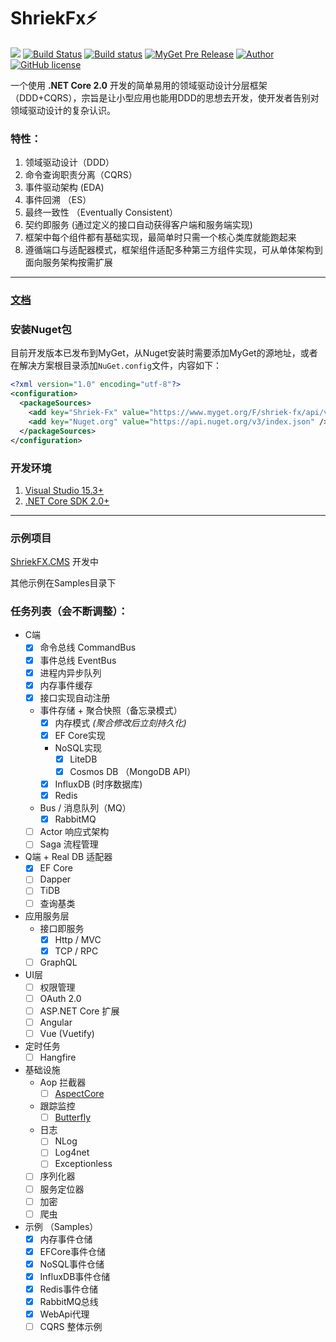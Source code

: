 # ShriekFx:zap: 
[![](https://img.shields.io/badge/.NET%20Core-2.0.0-brightgreen.svg?style=flat-square)](https://www.microsoft.com/net/download/core) 
[![Build Status](https://travis-ci.org/ElderJames/shriek-fx.svg?branch=master)](https://travis-ci.org/ElderJames/shriek-fx)
[![Build status](https://ci.appveyor.com/api/projects/status/mcwi2kqe0daija6c?svg=true)](https://ci.appveyor.com/project/ElderJames/shriekfx)
[![MyGet Pre Release](https://img.shields.io/myget/shriek-fx/vpre/Shriek.svg?style=flat-square&label=myget)](https://www.myget.org/feed/Packages/shriek-fx)
[![Author](https://img.shields.io/badge/author-ElderJames-brightgreen.svg?style=flat-square)](https://yangshunjie.com)
[![GitHub license](https://img.shields.io/badge/license-MIT-brightgreen.svg?style=flat-square)](https://github.com/ElderJames/ShriekFx/blob/master/LICENSE)  

一个使用 **.NET Core 2.0** 开发的简单易用的领域驱动设计分层框架（DDD+CQRS），宗旨是让小型应用也能用DDD的思想去开发，使开发者告别对领域驱动设计的复杂认识。

### 特性：

1. 领域驱动设计（DDD）
2. 命令查询职责分离（CQRS）
3. 事件驱动架构 (EDA)
4. 事件回溯 （ES）
5. 最终一致性 （Eventually Consistent）
6. 契约即服务 (通过定义的接口自动获得客户端和服务端实现)
7. 框架中每个组件都有基础实现，最简单时只需一个核心类库就能跑起来
8. 遵循端口与适配器模式，框架组件适配多种第三方组件实现，可从单体架构到面向服务架构按需扩展

---

### [文档](https://yangshunjie.com/shriek-fx)

### 安装Nuget包

目前开发版本已发布到MyGet，从Nuget安装时需要添加MyGet的源地址，或者在解决方案根目录添加`NuGet.config`文件，内容如下：

```xml
<?xml version="1.0" encoding="utf-8"?>
<configuration>
  <packageSources>
	<add key="Shriek-Fx" value="https://www.myget.org/F/shriek-fx/api/v3/index.json" />
	<add key="Nuget.org" value="https://api.nuget.org/v3/index.json" />
  </packageSources>
</configuration>
```

### 开发环境

1. [Visual Studio 15.3+](https://www.visualstudio.com/zh-hans/thank-you-downloading-visual-studio/?sku=Community&rel=15)
2. [.NET Core SDK 2.0+](https://github.com/dotnet/core/blob/master/release-notes/download-archive.md)

---

### 示例项目

[ShriekFX.CMS](https://github.com/ElderJames/ShriekFx.CMS) 开发中

其他示例在Samples目录下

### 任务列表（会不断调整）：

- C端
  - [x] 命令总线 CommandBus
  - [x] 事件总线 EventBus
  - [x] 进程内异步队列
  - [x] 内存事件缓存
  - [x] 接口实现自动注册
  - 事件存储 + 聚合快照（备忘录模式）
	- [x] 内存模式 *(聚合修改后立刻持久化)*
	- [x] EF Core实现
	- NoSQL实现
		- [x] LiteDB
		- [x] Cosmos DB （MongoDB API）
	- [x] InfluxDB (时序数据库)
	- [x] Redis
  - Bus / 消息队列（MQ）
	- [x] RabbitMQ
  - [ ] Actor 响应式架构
  - [ ] Saga 流程管理
- Q端 + Real DB 适配器
  - [x] EF Core
  - [ ] Dapper
  - [ ] TiDB
  - [ ] 查询基类
- 应用服务层
  - 接口即服务
	- [x] Http / MVC
	- [x] TCP  / RPC 
  - [ ] GraphQL
- UI层
  - [ ] 权限管理
  - [ ] OAuth 2.0
  - [ ] ASP.NET Core 扩展
  - [ ] Angular
  - [ ] Vue (Vuetify)
- 定时任务
  - [ ] Hangfire
- 基础设施
  - Aop 拦截器
	- [ ] [AspectCore](https://github.com/dotnetcore/AspectCore-Framework)
  - 跟踪监控
    - [ ] [Butterfly](https://github.com/ButterflyAPM)
  - 日志
	- [ ] NLog
	- [ ] Log4net
	- [ ] Exceptionless
  - [ ] 序列化器
  - [ ] 服务定位器
  - [ ] 加密
  - [ ] 爬虫
- 示例 （Samples）
  - [x] 内存事件仓储
  - [x] EFCore事件仓储
  - [x] NoSQL事件仓储
  - [x] InfluxDB事件仓储
  - [x] Redis事件仓储 
  - [x] RabbitMQ总线
  - [x] WebApi代理
  - [ ] CQRS 整体示例
